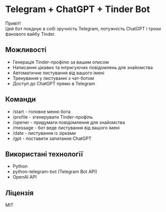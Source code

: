 # Telegram + ChatGPT + Tinder Bot

Привіт!  
Цей бот поєднує в собі зручність Telegram, потужність ChatGPT і трохи фанового вайбу Tinder.

## Можливості
- Генерація Tinder-профілю за вашим описом
- Написання цікавих та інтригуючих повідомлень для знайомства
- Автоматичне листування від вашого імені
- Тренування у листуванні з чат-ботом
- Доступ до ChatGPT прямо в Telegram

## Команди
- /start - головне меню бота
- /profile - згенерувати Tinder-профіль
- /opener - придумати повідомлення для знайомства
- /message - бот веде листування від вашого імені
- /date - листування із зірками
- /gpt - поставити запитання ChatGPT

## Використані технології
- Python
- python-telegram-bot (Telegram Bot API)
- OpenAI API

## Ліцензія
МІТ
